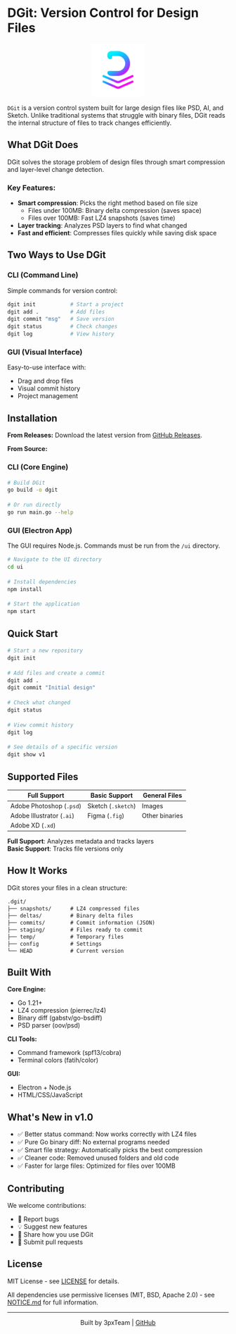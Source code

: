 # DGit: Version Control for Design Files

<p align="center">
  <img src="ui/assets/icon.png?raw=true" width="120" height="120" alt="DGit logo">
</p>

`DGit` is a version control system built for large design files like PSD, AI, and Sketch. Unlike traditional systems that struggle with binary files, DGit reads the internal structure of files to track changes efficiently.

## What DGit Does

DGit solves the storage problem of design files through smart compression and layer-level change detection.

### Key Features:
* **Smart compression**: Picks the right method based on file size
    * Files under 100MB: Binary delta compression (saves space)
    * Files over 100MB: Fast LZ4 snapshots (saves time)
* **Layer tracking**: Analyzes PSD layers to find what changed
* **Fast and efficient**: Compresses files quickly while saving disk space

## Two Ways to Use DGit

### CLI (Command Line)

Simple commands for version control:

```bash
dgit init           # Start a project
dgit add .          # Add files
dgit commit "msg"   # Save version
dgit status         # Check changes
dgit log            # View history
```

### GUI (Visual Interface)

Easy-to-use interface with:
* Drag and drop files
* Visual commit history
* Project management

## Installation

**From Releases:** Download the latest version from [GitHub Releases](https://github.com/3pxTeam/dgit/releases).

**From Source:**

### CLI (Core Engine)

```bash
# Build DGit
go build -o dgit

# Or run directly
go run main.go --help
```

### GUI (Electron App)

The GUI requires Node.js. Commands must be run from the `/ui` directory.

```bash
# Navigate to the UI directory
cd ui

# Install dependencies
npm install

# Start the application
npm start
```

## Quick Start

```bash
# Start a new repository
dgit init

# Add files and create a commit
dgit add .
dgit commit "Initial design"

# Check what changed
dgit status

# View commit history
dgit log

# See details of a specific version
dgit show v1
```

## Supported Files

| Full Support | Basic Support | General Files |
|--------------|---------------|---------------|
| Adobe Photoshop (`.psd`) | Sketch (`.sketch`) | Images |
| Adobe Illustrator (`.ai`) | Figma (`.fig`) | Other binaries |
| Adobe XD (`.xd`) | | |

**Full Support**: Analyzes metadata and tracks layers  
**Basic Support**: Tracks file versions only

## How It Works

DGit stores your files in a clean structure:

```
.dgit/
├── snapshots/      # LZ4 compressed files
├── deltas/         # Binary delta files
├── commits/        # Commit information (JSON)
├── staging/        # Files ready to commit
├── temp/           # Temporary files
├── config          # Settings
└── HEAD            # Current version
```

## Built With

**Core Engine:**
* Go 1.21+
* LZ4 compression (pierrec/lz4)
* Binary diff (gabstv/go-bsdiff)
* PSD parser (oov/psd)

**CLI Tools:**
* Command framework (spf13/cobra)
* Terminal colors (fatih/color)

**GUI:**
* Electron + Node.js
* HTML/CSS/JavaScript

## What's New in v1.0

* ✅ Better status command: Now works correctly with LZ4 files
* ✅ Pure Go binary diff: No external programs needed
* ✅ Smart file strategy: Automatically picks the best compression
* ✅ Cleaner code: Removed unused folders and old code
* ✅ Faster for large files: Optimized for files over 100MB

## Contributing

We welcome contributions:
* 🐛 Report bugs
* 💡 Suggest new features
* 📖 Share how you use DGit
* 🔧 Submit pull requests

## License

MIT License - see [LICENSE](LICENSE) for details.

All dependencies use permissive licenses (MIT, BSD, Apache 2.0) - see [NOTICE.md](NOTICE.md) for full information.

---

<p align="center">
  Built by 3pxTeam | <a href="https://github.com/3pxTeam">GitHub</a>
</p>